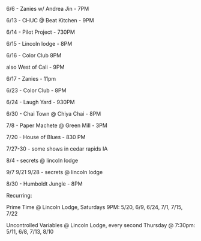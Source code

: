 6/6 - Zanies w/ Andrea Jin - 7PM

6/13 - CHUC @ Beat Kitchen - 9PM

6/14 - Pilot Project - 730PM

6/15 - Lincoln lodge - 8PM

6/16 - Color Club 8PM
 
also West of Cali - 9PM

6/17 - Zanies - 11pm

6/23 - Color Club - 8PM

6/24 - Laugh Yard - 930PM

6/30 - Chai Town @ Chiya Chai - 8PM

7/8 - Paper Machete @ Green Mill - 3PM

7/20 - House of Blues - 830 PM

7/27-30 - some shows in cedar rapids IA

8/4 - secrets @ lincoln lodge

9/7 9/21 9/28 - secrets @ lincoln lodge

8/30 - Humboldt Jungle - 8PM

Recurring:

Prime Time @ Lincoln Lodge, Saturdays 9PM: 5/20, 6/9, 6/24, 7/1, 7/15, 7/22

Uncontrolled Variables @ Lincoln Lodge, every second Thursday @ 7:30pm: 5/11, 6/8, 7/13, 8/10



